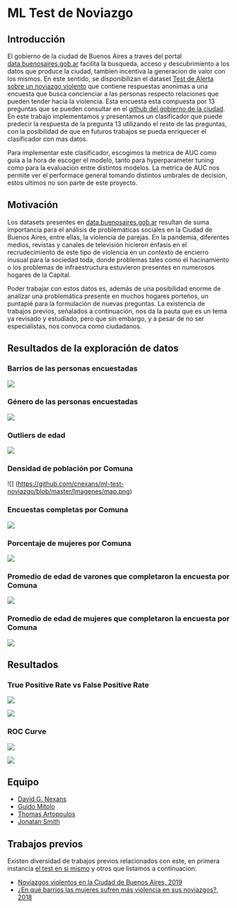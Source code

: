 # ML Test de Noviazgo

## Introducción

El gobierno de la ciudad de Buenos Aires a traves del portal [data.buenosaires.gob.ar](https://data.buenosaires.gob.ar/) facilita la busqueda, acceso y descubrimiento a los datos que produce la ciudad, tambien incentiva la generacion de valor con los mismos. En este sentido, se disponibilizan el dataset [Test de Alerta sobre un noviazgo violento](https://data.buenosaires.gob.ar/dataset/test-alerta-sobre-noviazgo-violento) que contiene respuestas anonimas a una encuesta que busca concienciar a las personas respecto relaciones que pueden tender hacia la violencia. Esta encuesta esta compuesta por 13 preguntas que se pueden consultar en el [github del gobierno de la ciudad](https://github.com/datosgcba/test_alerta_noviazgo_violento). En este trabajo implementamos y presentamos un clasificador que puede predecir la respuesta de la pregunta 13 utilizando el resto de las preguntas, con la posibilidad de que en futuros trabajos se pueda enriquecer el clasificador con mas datos.

Para implementar este clasificador, escogimos la metrica de AUC como guia a la hora de escoger el modelo, tanto para hyperparameter tuning como para la evaluacion entre distintos modelos. La metrica de AUC nos permite ver el performace general tomando distintos umbrales de decision, estos ultimos no son parte de este proyecto.

## Motivación

Los datasets presentes en [data.buenosaires.gob.ar](https://data.buenosaires.gob.ar/) resultan de suma importancia para el análisis de problemáticas sociales en la Ciudad de Buenos Aires, entre ellas, la violencia de parejas. En la pandemia, diferentes medios, revistas y canales de televisión hicieron énfasis en el recrudecimiento de este tipo de violencia en un contexto de encierro inusual para la sociedad toda, donde problemas tales como el hacinamiento o los problemas de infraestructura estuvieron presentes en numerosos hogares de la Capital.

Poder trabajar con estos datos es, además de una posibilidad enorme de analizar una problemática presente en muchos hogares porteños, un puntapié para la formulación de nuevas preguntas. La existencia de trabajos previos, señalados a continuación, nos da la pauta que es un tema ya revisado y estudiado, pero que sin embargo, y a pesar de no ser especialistas, nos convoca como ciudadanos. 

## Resultados de la exploración de datos

### Barrios de las personas encuestadas

![](https://github.com/cnexans/ml-test-noviazgo/blob/master/Imagenes/barriosdelosencuestados.png)

### Género de las personas encuestadas

![](https://github.com/cnexans/ml-test-noviazgo/blob/master/Imagenes/generoencuestados.png)

### Outliers de edad

![](https://github.com/cnexans/ml-test-noviazgo/blob/master/Imagenes/outliersedad.png)

### Densidad de población por Comuna

![] (https://github.com/cnexans/ml-test-noviazgo/blob/master/Imagenes/map.png)

### Encuestas completas por Comuna

![](https://github.com/cnexans/ml-test-noviazgo/blob/master/Imagenes/encuestascompletasporcomuna.png)

### Porcentaje de mujeres por Comuna

![](https://github.com/cnexans/ml-test-noviazgo/blob/master/Imagenes/porcentajedemujeresporcomuna.png)

### Promedio de edad de varones que completaron la encuesta por Comuna

![](https://github.com/cnexans/ml-test-noviazgo/blob/master/Imagenes/promediodeedaddevaronesquecompletaronlaencuesta.png)

### Promedio de edad de mujeres que completaron la encuesta por Comuna

![](https://github.com/cnexans/ml-test-noviazgo/blob/master/Imagenes/promediodeedaddemujeresquecompletaronlaencuesta.png)

## Resultados

### True Positive Rate vs False Positive Rate

![](https://github.com/cnexans/ml-test-noviazgo/blob/master/Imagenes/tpr-vs-fpr.png)

![](https://github.com/cnexans/ml-test-noviazgo/blob/master/Imagenes/matrixconfusion.png)

### ROC Curve

![](https://github.com/cnexans/ml-test-noviazgo/blob/master/Imagenes/roc-auc-final.png)

![](https://github.com/cnexans/ml-test-noviazgo/blob/master/Imagenes/ROC%20AUC.png)

## Equipo

* [David G. Nexans](https://github.com/cnexans)
* [Guido Mitolo](https://github.com/guidomitolo)
* [Thomas Artopoulos](https://github.com/thomasartopoulos)
* [Jonatan Smith](https://github.com/John31991)


## Trabajos previos

Existen diversidad de trabajos previos relacionados con este, en primera instancia [el test en si mismo](https://data.buenosaires.gob.ar/dataset/test-alerta-sobre-noviazgo-violento) y otros que listamos a continuacion:

* [Noviazgos violentos en la Ciudad de Buenos Aires, 2019](https://datosgcba.github.io/curso-datos/trabajos/noviazgos.html)
* [¿En qué barrios las mujeres sufren más violencia en sus noviazgos?, 2018](https://blog.properati.com.ar/en-que-barrios-las-mujeres-sufren-mas-violencia-en-sus-noviazgos/)



